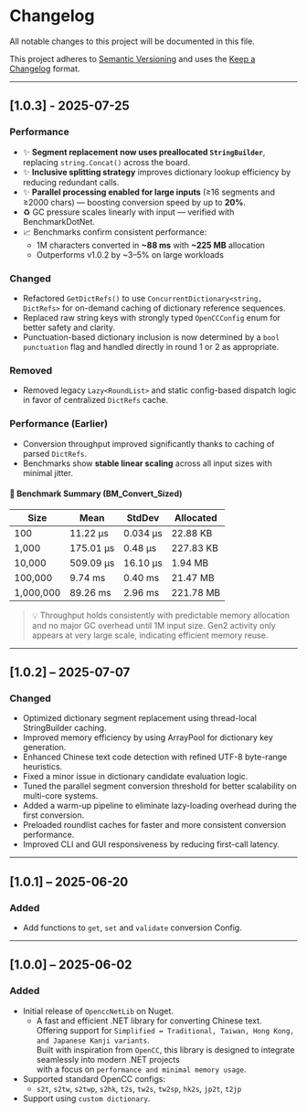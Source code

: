 ﻿# Changelog

All notable changes to this project will be documented in this file.

This project adheres to [Semantic Versioning](https://semver.org/spec/v2.0.0.html) and uses
the [Keep a Changelog](https://keepachangelog.com/en/1.0.0/) format.

---

## [1.0.3] - 2025-07-25

### Performance

- ✨ **Segment replacement now uses preallocated `StringBuilder`**, replacing `string.Concat()` across the board.
- ✨ **Inclusive splitting strategy** improves dictionary lookup efficiency by reducing redundant calls.
- ✨ **Parallel processing enabled for large inputs** (≥16 segments and ≥2000 chars) — boosting conversion speed by up to **20%**.
- ♻️ GC pressure scales linearly with input — verified with BenchmarkDotNet.
- 📈 Benchmarks confirm consistent performance:
    - 1M characters converted in **~88 ms** with **~225 MB** allocation
    - Outperforms v1.0.2 by ~3–5% on large workloads

### Changed

- Refactored `GetDictRefs()` to use `ConcurrentDictionary<string, DictRefs>` for on-demand caching of dictionary
  reference sequences.
- Replaced raw string keys with strongly typed `OpenCCConfig` enum for better safety and clarity.
- Punctuation-based dictionary inclusion is now determined by a `bool punctuation` flag and handled directly in round 1
  or 2 as appropriate.

### Removed

- Removed legacy `Lazy<RoundList>` and static config-based dispatch logic in favor of centralized `DictRefs` cache.

### Performance (Earlier)

- Conversion throughput improved significantly thanks to caching of parsed `DictRefs`.
- Benchmarks show **stable linear scaling** across all input sizes with minimal jitter.

#### 🧪 Benchmark Summary (BM_Convert_Sized)

| Size      | Mean      | StdDev   | Allocated |
|-----------|-----------|----------|-----------|
| 100       | 11.22 µs  | 0.034 µs | 22.88 KB  |
| 1,000     | 175.01 µs | 0.48 µs  | 227.83 KB |
| 10,000    | 509.09 µs | 16.10 µs | 1.94 MB   |
| 100,000   | 9.74 ms   | 0.40 ms  | 21.47 MB  |
| 1,000,000 | 89.26 ms  | 2.96 ms  | 221.78 MB |

> 💡 Throughput holds consistently with predictable memory allocation and no major GC overhead until 1M input size. Gen2
> activity only appears at very large scale, indicating efficient memory reuse.

---

## [1.0.2] – 2025-07-07

### Changed

- Optimized dictionary segment replacement using thread-local StringBuilder caching.
- Improved memory efficiency by using ArrayPool<char> for dictionary key generation.
- Enhanced Chinese text code detection with refined UTF-8 byte-range heuristics.
- Fixed a minor issue in dictionary candidate evaluation logic.
- Tuned the parallel segment conversion threshold for better scalability on multi-core systems.
- Added a warm-up pipeline to eliminate lazy-loading overhead during the first conversion.
- Preloaded roundlist caches for faster and more consistent conversion performance.
- Improved CLI and GUI responsiveness by reducing first-call latency.

---

## [1.0.1] – 2025-06-20

### Added

- Add functions to `get`, `set` and `validate` conversion Config.

---

## [1.0.0] – 2025-06-02

### Added

- Initial release of `OpenccNetLib` on Nuget.
    - A fast and efficient .NET library for converting Chinese text.  
      Offering support for `Simplified ↔ Traditional, Taiwan, Hong Kong, and Japanese Kanji variants`.  
      Built with inspiration from `OpenCC`, this library is designed to integrate seamlessly into modern .NET projects  
      with a focus on `performance and minimal memory usage`.
- Supported standard OpenCC configs:
    - `s2t`, `s2tw`, `s2twp`, `s2hk`, `t2s`, `tw2s`, `tw2sp`, `hk2s`, `jp2t`, `t2jp`
- Support using `custom dictionary`.

